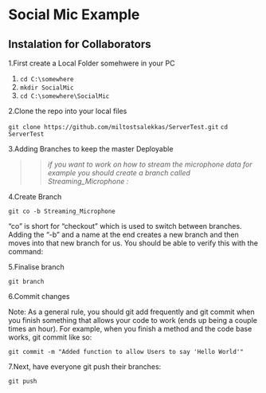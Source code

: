 # Social Mic Example

## Instalation for Collaborators


1.First create a Local Folder somehwere in your PC

  1. `cd C:\somewhere`
  2. `mkdir SocialMic`
  3. `cd C:\somewhere\SocialMic`

2.Clone the repo into your local files

`git clone https://github.com/miltostsalekkas/ServerTest.git`
`cd ServerTest`

3.Adding Branches to keep the master Deployable

>> _if you want to work on how to stream the microphone data for example you should create a branch called Streaming_Microphone :_

4.Create Branch

`git co -b Streaming_Microphone`

“co” is short for “checkout” which is used to switch between branches. Adding the “-b” and a name at the end creates a new branch and then moves into that new branch for us.
You should be able to verify this with the command:

5.Finalise branch

`git branch`

6.Commit changes

Note: As a general rule, you should git add frequently and git commit when you finish something that allows your code to work (ends up being a couple times an hour). For example, when you finish a method and the code base works, git commit like so:

`git commit -m "Added function to allow Users to say 'Hello World'"`

7.Next, have everyone git push their branches:

`git push`
